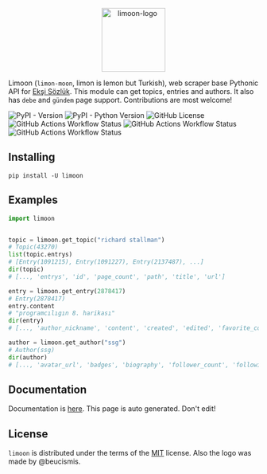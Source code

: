<p align="center" width="100%">
<img height="128" src="https://github.com/user-attachments/assets/4c1f51e0-a7e8-47f3-b311-d828a6765b09" alt="limoon-logo" />
</p>

Limoon (`limon-moon`, limon is lemon but Turkish), web scraper base Pythonic API for [Ekşi Sözlük](https://eksisozluk.com). This module can get topics, entries and authors. It also has `debe` and `gündem` page support. Contributions are most welcome!

![PyPI - Version](https://img.shields.io/pypi/v/limoon)
![PyPI - Python Version](https://img.shields.io/pypi/pyversions/limoon)
![GitHub License](https://img.shields.io/github/license/beucismis/limoon)
![GitHub Actions Workflow Status](https://img.shields.io/github/actions/workflow/status/beucismis/limoon/test.yml?label=test)
![GitHub Actions Workflow Status](https://img.shields.io/github/actions/workflow/status/beucismis/limoon/publish.yml?label=publish)
![GitHub Actions Workflow Status](https://img.shields.io/github/actions/workflow/status/beucismis/limoon/doc.yml?label=doc)

## Installing

```
pip install -U limoon
```

## Examples

```python
import limoon


topic = limoon.get_topic("richard stallman")
# Topic(43270)
list(topic.entrys)
# [Entry(1091215), Entry(1091227), Entry(2137487), ...]
dir(topic)
# [..., 'entrys', 'id', 'page_count', 'path', 'title', 'url']

entry = limoon.get_entry(2878417)
# Entry(2878417)
entry.content
# "programcılıgın 8. harikası"
dir(entry)
# [..., 'author_nickname', 'content', 'created', 'edited', 'favorite_count', 'id', 'url']

author = limoon.get_author("ssg")
# Author(ssg)
dir(author)
# [..., 'avatar_url', 'badges', 'biography', 'follower_count', 'following_count', 'nickname', 'rank', 'total_entry', 'url']
```

## Documentation

Documentation is [here](DOCUMENTATION.md). This page is auto generated. Don't edit!

## License

`limoon` is distributed under the terms of the [MIT](LICENSE.txt) license. Also the logo was made by @beucismis.
